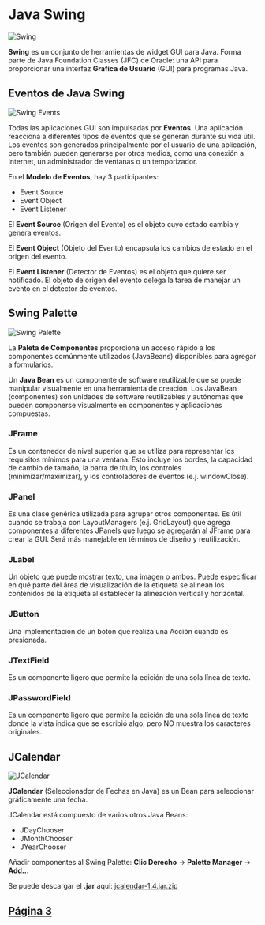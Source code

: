 # Java Swing
![Swing](https://upload.wikimedia.org/wikipedia/commons/c/cc/Gui-widgets.png)

**Swing** es un conjunto de herramientas de widget GUI para Java. Forma parte de Java Foundation Classes (JFC) de Oracle: una API para proporcionar una interfaz **Gráfica de Usuario** (GUI) para programas Java.


## Eventos de Java Swing
![Swing Events](https://docs.oracle.com/javase/tutorial/figures/uiswing/events/2eventsource.gif)

Todas las aplicaciones GUI son impulsadas por **Eventos**. Una aplicación reacciona a diferentes tipos de eventos que se generan durante su vida útil. Los eventos son generados principalmente por el usuario de una aplicación, pero también pueden generarse por otros medios, como una conexión a Internet, un administrador de ventanas o un temporizador.

En el **Modelo de Eventos**, hay 3 participantes:

* Event Source
* Event Object
* Event Listener

El **Event Source** (Origen del Evento) es el objeto cuyo estado cambia y genera eventos. 

El **Event Object** (Objeto del Evento) encapsula los cambios de estado en el origen del evento. 

El **Event Listener** (Detector de Eventos) es el objeto que quiere ser notificado. El objeto de origen del evento delega la tarea de manejar un evento en el detector de eventos.


## Swing Palette
![Swing Palette](https://netbeans.org/images_www/v7/3/features/client-swing-palette-full.png)

La **Paleta de Componentes** proporciona un acceso rápido a los componentes comúnmente utilizados (JavaBeans) disponibles para agregar a formularios.

Un **Java Bean** es un componente de software reutilizable que se puede manipular visualmente en una herramienta de creación.
Los JavaBean (componentes) son unidades de software reutilizables y autónomas que pueden componerse visualmente en componentes y aplicaciones compuestas.

### JFrame
Es un contenedor de nivel superior que se utiliza para representar los requisitos mínimos para una ventana. 
Esto incluye los bordes, la capacidad de cambio de tamaño, la barra de título, los controles (minimizar/maximizar), y los controladores de eventos (e.j. windowClose).

### JPanel
Es una clase genérica utilizada para agrupar otros componentes.
Es útil cuando se trabaja con LayoutManagers (e.j. GridLayout) que agrega componentes a diferentes JPanels que luego se agregarán al JFrame para crear la GUI. 
Será más manejable en términos de diseño y reutilización.


### JLabel
Un objeto que puede mostrar texto, una imagen o ambos. Puede especificar en qué parte del área de visualización de la etiqueta se alinean los contenidos de la etiqueta al establecer la alineación vertical y horizontal.

### JButton
Una implementación de un botón que realiza una Acción cuando es presionada.

### JTextField
Es un componente ligero que permite la edición de una sola línea de texto.

### JPasswordField
Es un componente ligero que permite la edición de una sola línea de texto donde la vista indica que se escribió algo, pero NO muestra los caracteres originales.

## JCalendar
![JCalendar](https://i.stack.imgur.com/3Fv5y.png)

**JCalendar** (Seleccionador de Fechas en Java) es un Bean para seleccionar gráficamente una fecha. 

JCalendar está compuesto de varios otros Java Beans: 

* JDayChooser
* JMonthChooser 
* JYearChooser

Añadir componentes al Swing Palette: **Clic Derecho** -> **Palette Manager** -> **Add...**

Se puede descargar el **.jar** aqui: 
[jcalendar-1.4.jar.zip](http://www.toedter.com/download/jcalendar-1.4.zip)


## [Página 3](/Talleres/JavaSQLite/page3.md)